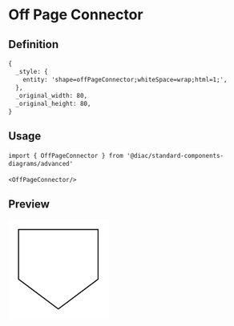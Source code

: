 # Off Page Connector

## Definition

```
{
  _style: { 
    entity: 'shape=offPageConnector;whiteSpace=wrap;html=1;',
  },
  _original_width: 80,
  _original_height: 80,
}
```

## Usage

```
import { OffPageConnector } from '@diac/standard-components-diagrams/advanced'

<OffPageConnector/>
```

## Preview

<img src="./off-page-connector.png" width="200"/>
